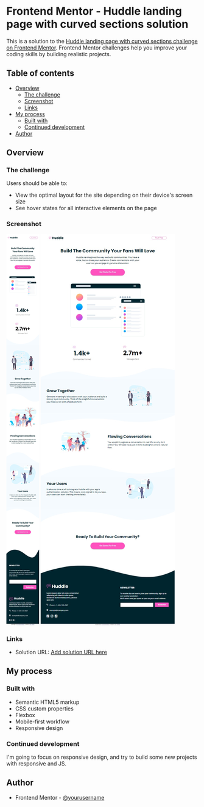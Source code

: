 # Frontend Mentor - Huddle landing page with curved sections solution

This is a solution to the [Huddle landing page with curved sections challenge on Frontend Mentor](https://www.frontendmentor.io/challenges/huddle-landing-page-with-curved-sections-5ca5ecd01e82137ec91a50f2). Frontend Mentor challenges help you improve your coding skills by building realistic projects.

## Table of contents

- [Overview](#overview)
  - [The challenge](#the-challenge)
  - [Screenshot](#screenshot)
  - [Links](#links)
- [My process](#my-process)
  - [Built with](#built-with)
  - [Continued development](#continued-development)
- [Author](#author)

## Overview

### The challenge

Users should be able to:

- View the optimal layout for the site depending on their device's screen size
- See hover states for all interactive elements on the page

### Screenshot

![](/screenshot_mobile.jpg)
![](/screenshot_desktop.jpg)

### Links

- Solution URL: [Add solution URL here](https://github.com/himym413/Responsive-Landing-Page-Curved-Section)

## My process

### Built with

- Semantic HTML5 markup
- CSS custom properties
- Flexbox
- Mobile-first workflow
- Responsive design

### Continued development

I'm going to focus on responsive design, and try to build some new projects with responsive and JS.

## Author

- Frontend Mentor - [@yourusername](https://www.frontendmentor.io/profile/himym413)
